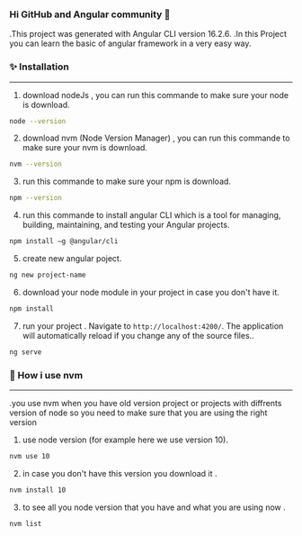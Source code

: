 ### Hi GitHub and Angular community 👋
.This project was generated with Angular CLI version 16.2.6.
.In this Project you can learn the basic of angular framework in a very easy way.


### ✨ Installation
-----
1. download nodeJs , you can run this commande to make sure your node is download.

 ```bash
node --version
```

2. download nvm (Node Version Manager) , you can run this commande to make sure your nvm is download.
 
```bash
nvm --version
```
3. run this commande to make sure your npm is download.
 
```bash
npm --version
```
4. run this commande to install angular CLI which is a tool for managing, building, maintaining, and testing your Angular projects.
 
```bash
npm install –g @angular/cli
```
5. create new angular poject.
 
```bash
ng new project-name
```
6. download your node module in your project in case you don't have it.
 
```bash
npm install
```
7. run your project . Navigate to `http://localhost:4200/`. The application will automatically reload if you change any of the source files..
 
```bash
ng serve
```

### 🔭 How i use nvm
-----
.you use nvm when you have old version project or projects with diffrents version of node so you
 need to make sure that you are using the right version

1. use node version (for example here we use version 10).

 ```bash
nvm use 10
```

2. in case you don't have this version you download it .

 ```bash
nvm install 10
```
3. to see all you node version that you have and what you are using now .

 ```bash
nvm list
```


    





